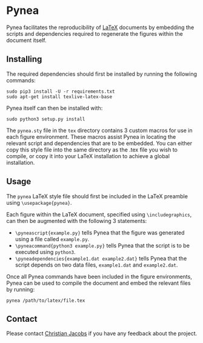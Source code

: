 # Pynea

Pynea facilitates the reproducibility of [LaTeX](https://www.latex-project.org/) documents by embedding the scripts and dependencies required to regenerate the figures within the document itself.

## Installing

The required dependencies should first be installed by running the following commands:

```
sudo pip3 install -U -r requirements.txt
sudo apt-get install texlive-latex-base
```

Pynea itself can then be installed with:

```
sudo python3 setup.py install
```

The `pynea.sty` file in the `tex` directory contains 3 custom macros for use in each figure environment. These macros assist Pynea in locating the relevant script and dependencies that are to be embedded. You can either copy this style file into the same directory as the .tex file you wish to compile, or copy it into your LaTeX installation to achieve a global installation.

## Usage

The `pynea` LaTeX style file should first be included in the LaTeX preamble using `\usepackage{pynea}`.

Each figure within the LaTeX document, specified using `\includegraphics`, can then be augmented with the following 3 statements:

* `\pyneascript{example.py}` tells Pynea that the figure was generated using a file called `example.py`.
* `\pyneacommand{python3 example.py}` tells Pynea that the script is to be executed using `python3`.
* `\pyneadependencies{example1.dat example2.dat}` tells Pynea that the script depends on two data files, `example1.dat` and `example2.dat`.

Once all Pynea commands have been included in the figure environments, Pynea can be used to compile the document and embed the relevant files by running:

```
pynea /path/to/latex/file.tex
```

## Contact

Please contact [Christian Jacobs](http://christianjacobs.uk) if you have any feedback about the project.
